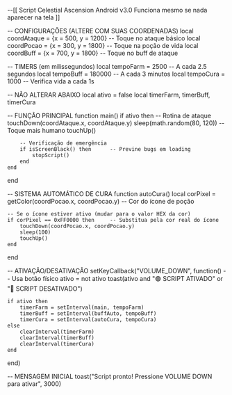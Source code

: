 --[[ 
Script Celestial Ascension Android v3.0
Funciona mesmo se nada aparecer na tela
]]

-- CONFIGURAÇÕES (ALTERE COM SUAS COORDENADAS)
local coordAtaque = {x = 500, y = 1200}    -- Toque no ataque básico
local coordPocao = {x = 300, y = 1800}     -- Toque na poção de vida 
local coordBuff = {x = 700, y = 1800}      -- Toque no buff de ataque

-- TIMERS (em milissegundos)
local tempoFarm = 2500    -- A cada 2.5 segundos
local tempoBuff = 180000  -- A cada 3 minutos
local tempoCura = 1000    -- Verifica vida a cada 1s

-- NÃO ALTERAR ABAIXO
local ativo = false
local timerFarm, timerBuff, timerCura

-- FUNÇÃO PRINCIPAL
function main()
    if ativo then
        -- Rotina de ataque
        touchDown(coordAtaque.x, coordAtaque.y)
        sleep(math.random(80, 120))  -- Toque mais humano
        touchUp()
        
        -- Verificação de emergência
        if isScreenBlack() then      -- Previne bugs em loading
            stopScript()
        end
    end
end

-- SISTEMA AUTOMÁTICO DE CURA
function autoCura()
    local corPixel = getColor(coordPocao.x, coordPocao.y) -- Cor do ícone de poção
    
    -- Se o ícone estiver ativo (mudar para o valor HEX da cor)
    if corPixel == 0xFF0000 then     -- Substitua pela cor real do ícone
        touchDown(coordPocao.x, coordPocao.y)
        sleep(100)
        touchUp()
    end
end

-- ATIVAÇÃO/DESATIVAÇÃO
setKeyCallback("VOLUME_DOWN", function()  -- Usa botão físico
    ativo = not ativo
    toast(ativo and "🟢 SCRIPT ATIVADO" or "🔴 SCRIPT DESATIVADO")
    
    if ativo then
        timerFarm = setInterval(main, tempoFarm)
        timerBuff = setInterval(buffAuto, tempoBuff)
        timerCura = setInterval(autoCura, tempoCura)
    else
        clearInterval(timerFarm)
        clearInterval(timerBuff)
        clearInterval(timerCura)
    end
end)

-- MENSAGEM INICIAL
toast("Script pronto! Pressione VOLUME DOWN para ativar", 3000)
